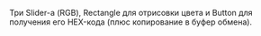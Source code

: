 Три Slider-а (RGB), Rectangle для отрисовки цвета и Button для получения его HEX-кода (плюс копирование в буфер обмена).
